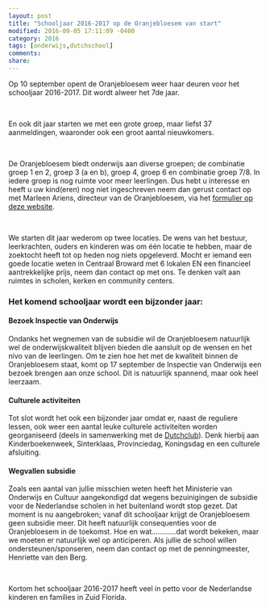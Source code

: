 ```yaml
---
layout: post
title: "Schooljaar 2016-2017 op de Oranjebloesem van start"
modified: 2016-09-05 17:11:09 -0400
category: 2016
tags: [onderwijs,dutchschool]
comments: 
share: 
---
```


Op 10 september opent de Oranjebloesem weer haar deuren voor het schooljaar 2016-2017. Dit wordt alweer het 7de jaar.

<br/>

En ook dit jaar starten we met een grote groep, maar liefst 37 aanmeldingen, waaronder ook een groot aantal nieuwkomers.

<br/>


De Oranjebloesem biedt onderwijs aan diverse groepen; de combinatie groep 1 en 2, groep 3 (a en b), groep 4, groep 6 en combinatie groep 7/8. In iedere groep is nog ruimte voor meer leerlingen. Dus hebt u interesse en heeft u uw kind(eren) nog niet ingeschreven neem dan gerust contact op met  Marleen Ariens, directeur van de Oranjebloesem, via het [formulier op deze website](/aanmelden).

<br/>


We starten dit jaar wederom op twee locaties. De wens van het bestuur, leerkrachten, ouders en kinderen was om één locatie te hebben, maar de zoektocht heeft tot op heden nog niets opgeleverd. Mocht er iemand een goede locatie weten in Centraal Broward met 6 lokalen EN een financieel aantrekkelijke prijs, neem dan contact op met ons. Te denken valt aan ruimtes in scholen, kerken en community centers.



 

### Het komend schooljaar wordt een bijzonder jaar:  


#### Bezoek Inspectie van Onderwijs

Ondanks het wegnemen van de subsidie wil de Oranjebloesem natuurlijk wel de onderwijskwaliteit blijven bieden die aansluit op de wensen en het nivo van de leerlingen. Om te zien hoe het met de kwaliteit binnen de Oranjebloesem staat, komt op 17 september de Inspectie van Onderwijs een bezoek brengen aan onze school. Dit is natuurlijk spannend, maar ook heel leerzaam.

 

#### Culturele activiteiten

Tot slot wordt het ook een bijzonder jaar omdat er, naast de reguliere lessen, ook weer een aantal leuke culturele activiteiten worden georganiseerd (deels in samenwerking met de [Dutchclub](http://dutchclubsouthflorida.com/)). Denk hierbij aan Kinderboekenweek, Sinterklaas, Provinciedag, Koningsdag en een culturele afsluiting.

#### Wegvallen subsidie

Zoals een aantal van jullie misschien weten heeft het Ministerie van Onderwijs en Cultuur aangekondigd dat wegens bezuinigingen de subsidie voor de Nederlandse scholen in het buitenland wordt stop gezet. Dat moment is nu aangebroken; vanaf dit schooljaar krijgt de Oranjebloesem geen subsidie meer.  Dit heeft natuurlijk consequenties voor de Oranjebloesem in de toekomst. Hoe en wat….……..dat wordt bekeken, maar we moeten er natuurlijk wel op anticiperen. Als jullie de school willen ondersteunen/sponseren, neem dan contact op met de penningmeester, Henriette van den Berg.
 
<br/>

Kortom het schooljaar 2016-2017 heeft veel in petto voor de Nederlandse kinderen en families in Zuid Florida.

